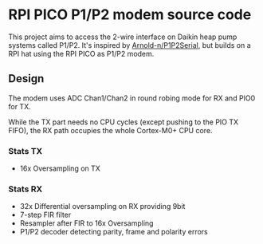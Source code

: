 # RPI PICO P1/P2 modem source code

This project aims to access the 2-wire interface on Daikin heap pump systems called P1/P2.
It's inspired by [Arnold-n/P1P2Serial](https://github.com/Arnold-n/P1P2Serial), but builds
on a RPI hat using the RPI PICO as P1/P2 modem.

## Design

The modem uses ADC Chan1/Chan2 in round robing mode for RX and PIO0 for TX.

While the TX part needs no CPU cycles (except pushing to the PIO TX FIFO), the
RX path occupies the whole Cortex-M0+ CPU core.

### Stats TX
- 16x Oversampling on TX

### Stats RX
- 32x Differential oversampling on RX providing 9bit
- 7-step FIR filter
- Resampler after FIR to 16x Oversampling
- P1/P2 decoder detecting parity, frame and polarity errors
